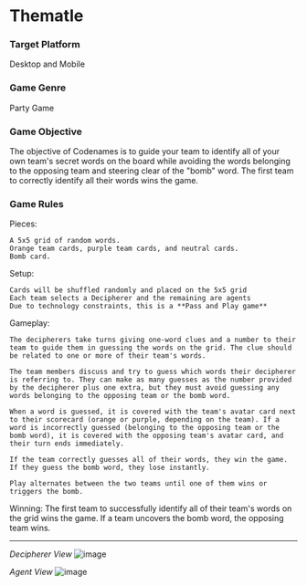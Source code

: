 # Thematle

### Target Platform
Desktop and Mobile

### Game Genre
Party Game

### Game Objective
The objective of Codenames is to guide your team to identify all of your own team's secret words on the board while avoiding the words belonging to the opposing team and steering clear of the "bomb" word. The first team to correctly identify all their words wins the game.

### Game Rules
Pieces:

    A 5x5 grid of random words.
    Orange team cards, purple team cards, and neutral cards.
    Bomb card.
    
Setup:

    Cards will be shuffled randomly and placed on the 5x5 grid
    Each team selects a Decipherer and the remaining are agents
    Due to technology constraints, this is a **Pass and Play game**
    
Gameplay:

    The decipherers take turns giving one-word clues and a number to their team to guide them in guessing the words on the grid. The clue should be related to one or more of their team's words.

    The team members discuss and try to guess which words their decipherer is referring to. They can make as many guesses as the number provided by the decipherer plus one extra, but they must avoid guessing any words belonging to the opposing team or the bomb word.

    When a word is guessed, it is covered with the team's avatar card next to their scorecard (orange or purple, depending on the team). If a word is incorrectly guessed (belonging to the opposing team or the bomb word), it is covered with the opposing team's avatar card, and their turn ends immediately.

    If the team correctly guesses all of their words, they win the game. If they guess the bomb word, they lose instantly.

    Play alternates between the two teams until one of them wins or triggers the bomb.

Winning:
The first team to successfully identify all of their team's words on the grid wins the game. If a team uncovers the bomb word, the opposing team wins.

---

*Decipherer View*
![image](https://raw.githubusercontent.com/jRaimuu/Thematle/main/assets/Decipherer.png)

*Agent View*
![image](https://raw.githubusercontent.com/jRaimuu/Thematle/main/assets/Agent.png)
